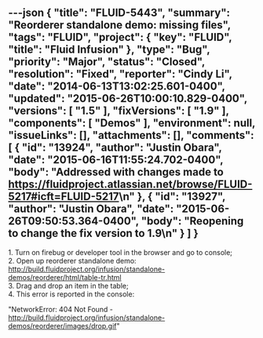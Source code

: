 ---json
{
  "title": "FLUID-5443",
  "summary": "Reorderer standalone demo: missing files",
  "tags": "FLUID",
  "project": {
    "key": "FLUID",
    "title": "Fluid Infusion"
  },
  "type": "Bug",
  "priority": "Major",
  "status": "Closed",
  "resolution": "Fixed",
  "reporter": "Cindy Li",
  "date": "2014-06-13T13:02:25.601-0400",
  "updated": "2015-06-26T10:00:10.829-0400",
  "versions": [
    "1.5"
  ],
  "fixVersions": [
    "1.9"
  ],
  "components": [
    "Demos"
  ],
  "environment": null,
  "issueLinks": [],
  "attachments": [],
  "comments": [
    {
      "id": "13924",
      "author": "Justin Obara",
      "date": "2015-06-16T11:55:24.702-0400",
      "body": "Addressed with changes made to <https://fluidproject.atlassian.net/browse/FLUID-5217#icft=FLUID-5217>\n"
    },
    {
      "id": "13927",
      "author": "Justin Obara",
      "date": "2015-06-26T09:50:53.364-0400",
      "body": "Reopening to change the fix version to 1.9\n"
    }
  ]
}
---
1\. Turn on firebug or developer tool in the browser and go to console;\
2\. Open up reorderer standalone demo: <http://build.fluidproject.org/infusion/standalone-demos/reorderer/html/table-tr.html>\
3\. Drag and drop an item in the table;\
4\. This error is reported in the console:&#x20;

"NetworkError: 404 Not Found - <http://build.fluidproject.org/infusion/standalone-demos/reorderer/images/drop.gif>"

        